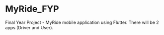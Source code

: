 # MyRide_FYP
Final Year Project - MyRide mobile application using Flutter.
There will be 2 apps (Driver and User).
